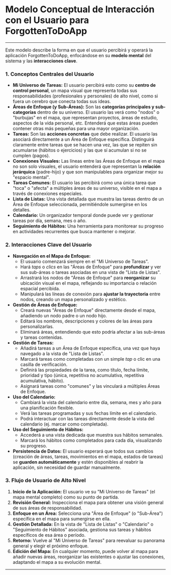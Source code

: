 # Modelo Conceptual de Interacción con el Usuario para ForgottenToDoApp

---

Este modelo describe la forma en que el usuario percibirá y operará la aplicación ForgottenToDoApp, enfocándose en su **modelo mental** del sistema y las **interacciones clave**.

### 1. Conceptos Centrales del Usuario

* **Mi Universo de Tareas:** El usuario percibirá esto como su **centro de control personal**, un mapa visual que representa todas sus responsabilidades (profesionales y personales) de alto nivel, como si fuera un cerebro que conecta todas sus ideas.
* **Áreas de Enfoque (y Sub-Áreas):** Son las **categorías principales y sub-categorías** dentro de su universo. El usuario las verá como "nodos" o "burbujas" en el mapa, que representan proyectos, áreas de estudio, aspectos de la vida personal, etc. Entenderá que estas áreas pueden contener otras más pequeñas para una mayor organización.
* **Tareas:** Son las **acciones concretas** que debe realizar. El usuario las asociará directamente a un Área de Enfoque específica. Distinguirá claramente entre tareas que se hacen una vez, las que se repiten sin acumularse (hábitos o ejercicios) y las que sí acumulan si no se cumplen (pagos).
* **Conexiones Visuales:** Las líneas entre las Áreas de Enfoque en el mapa no son solo visuales, el usuario entenderá que representan la **relación jerárquica** (padre-hijo) y que son manipulables para organizar mejor su "espacio mental".
* **Tareas Comunes:** El usuario las percibirá como una única tarea que "toca" o "afecta" a múltiples áreas de su universo, visible en el mapa a través de conexiones especiales.
* **Lista de Listas:** Una vista detallada que muestra las tareas dentro de un Área de Enfoque seleccionada, permitiéndole sumergirse en los detalles.
* **Calendario:** Un organizador temporal donde puede ver y gestionar tareas por día, semana, mes o año.
* **Seguimiento de Hábitos:** Una herramienta para monitorear su progreso en actividades recurrentes que busca mantener o mejorar.

### 2. Interacciones Clave del Usuario

* **Navegación en el Mapa de Enfoque:**
    * El usuario comenzará siempre en el "Mi Universo de Tareas".
    * Hará *taps* o *clics* en las "Áreas de Enfoque" para **profundizar** y ver sus sub-áreas o tareas asociadas en una vista de "Lista de Listas".
    * Arrastrará los nodos de "Áreas de Enfoque" para **reorganizar** su ubicación visual en el mapa, reflejando su importancia o relación espacial percibida.
    * Manipulará las líneas de conexión para **ajustar la trayectoria** entre nodos, creando un mapa personalizado y estético.
* **Gestión de Áreas de Enfoque:**
    * Creará nuevas "Áreas de Enfoque" directamente desde el mapa, añadiendo un nodo padre o un nodo hijo.
    * Editará los nombres, descripciones y colores de las áreas para personalizarlas.
    * Eliminará áreas, entendiendo que esto podría afectar a las sub-áreas y tareas contenidas.
* **Gestión de Tareas:**
    * Añadirá tareas a un Área de Enfoque específica, una vez que haya navegado a la vista de "Lista de Listas".
    * Marcará tareas como completadas con un simple *tap* o clic en una casilla de verificación.
    * Definirá las propiedades de la tarea, como título, fecha límite, prioridad y tipo (única, repetitiva no acumulativa, repetitiva acumulativa, hábito).
    * Asignará tareas como "comunes" y las vinculará a múltiples Áreas de Enfoque.
* **Uso del Calendario:**
    * Cambiará la vista del calendario entre día, semana, mes y año para una planificación flexible.
    * Verá las tareas programadas y sus fechas límite en el calendario.
    * Podrá interactuar con las tareas directamente desde la vista del calendario (ej. marcar como completada).
* **Uso del Seguimiento de Hábitos:**
    * Accederá a una vista dedicada que muestra sus hábitos semanales.
    * Marcará los hábitos como completados para cada día, visualizando su progreso.
* **Persistencia de Datos:** El usuario esperará que todos sus cambios (creación de áreas, tareas, movimientos en el mapa, estados de tareas) se **guarden automáticamente** y estén disponibles al reabrir la aplicación, sin necesidad de guardar manualmente.

### 3. Flujo de Usuario de Alto Nivel

1.  **Inicio de la Aplicación:** El usuario ve su "Mi Universo de Tareas" (el mapa mental completo) como su punto de partida.
2.  **Revisión General:** Inspecciona el mapa para obtener una visión general de sus áreas de responsabilidad.
3.  **Enfoque en un Área:** Selecciona una "Área de Enfoque" (o "Sub-Área") específica en el mapa para sumergirse en ella.
4.  **Gestión Detallada:** En la vista de "Lista de Listas" o "Calendario" o "Seguimiento de Hábitos" asociada, gestiona sus tareas y hábitos específicos de esa área o período.
5.  **Retorno:** Vuelve al "Mi Universo de Tareas" para reevaluar su panorama general y elegir el próximo enfoque.
6.  **Edición del Mapa:** En cualquier momento, puede volver al mapa para añadir nuevas áreas, reorganizar las existentes o ajustar las conexiones, adaptando el mapa a su evolución mental.

---